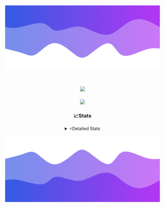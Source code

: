 ![Header](./header.png)
<div align="center">

<h1 align="center">
  <a href="https://git.io/typing-svg">
    <img src="https://readme-typing-svg.herokuapp.com/?lines=Hello,+There!+%F0%9F%91%8B;This+is+chicho.;Owner+on+Ocean;&center=true&size=25">
  </a>
</h1>
  
<p align="center">
  <img src="https://lanyard.cnrad.dev/api/852683595378196480" />
</p>

### 📈Stats
<details>
    <summary> ⚡Detailed Stats</summary>
    <br/>

<!--START_SECTION:waka-->
![Code Time](http://img.shields.io/badge/Code%20Time-1%2C148%20hrs%2051%20mins-blue)

![Profile Views](http://img.shields.io/badge/Profile%20Views-2-blue)

**🐱 My GitHub Data** 

> 📦 248.5 kB Used in GitHub's Storage 
 > 
> 🏆 0 Contributions in the Year 2025
 > 
> 🚫 Not Opted to Hire
 > 
> 📜 15 Public Repositories 
 > 
> 🔑 13 Private Repositories 
 > 
**I'm a Night 🦉** 

```text
🌞 Morning                27 commits          █░░░░░░░░░░░░░░░░░░░░░░░░   04.80 % 
🌆 Daytime                76 commits          ███░░░░░░░░░░░░░░░░░░░░░░   13.50 % 
🌃 Evening                248 commits         ███████████░░░░░░░░░░░░░░   44.05 % 
🌙 Night                  212 commits         █████████░░░░░░░░░░░░░░░░   37.66 % 
```
📅 **I'm Most Productive on Friday** 

```text
Monday                   29 commits          █░░░░░░░░░░░░░░░░░░░░░░░░   05.15 % 
Tuesday                  120 commits         █████░░░░░░░░░░░░░░░░░░░░   21.31 % 
Wednesday                86 commits          ████░░░░░░░░░░░░░░░░░░░░░   15.28 % 
Thursday                 80 commits          ████░░░░░░░░░░░░░░░░░░░░░   14.21 % 
Friday                   131 commits         ██████░░░░░░░░░░░░░░░░░░░   23.27 % 
Saturday                 64 commits          ███░░░░░░░░░░░░░░░░░░░░░░   11.37 % 
Sunday                   53 commits          ██░░░░░░░░░░░░░░░░░░░░░░░   09.41 % 
```


📊 **This Week I Spent My Time On** 

```text
🕑︎ Time Zone: America/Argentina/Buenos_Aires

💬 Programming Languages: 
TypeScript               9 hrs 45 mins       ████████████████████░░░░░   79.38 % 
HTML                     1 hr 37 mins        ███░░░░░░░░░░░░░░░░░░░░░░   13.20 % 
JSON                     24 mins             █░░░░░░░░░░░░░░░░░░░░░░░░   03.37 % 
CSS                      21 mins             █░░░░░░░░░░░░░░░░░░░░░░░░   02.86 % 
Git Config               3 mins              ░░░░░░░░░░░░░░░░░░░░░░░░░   00.46 % 

🔥 Editors: 
Cursor                   12 hrs 17 mins      █████████████████████████   100.00 % 

🐱‍💻 Projects: 
front-electro-patagonia  4 hrs 34 mins       █████████░░░░░░░░░░░░░░░░   37.23 % 
ocean-backend            4 hrs 30 mins       █████████░░░░░░░░░░░░░░░░   36.76 % 
front-electro-patagonia-f3 hrs 11 mins       ██████░░░░░░░░░░░░░░░░░░░   26.00 % 
chicho                   0 secs              ░░░░░░░░░░░░░░░░░░░░░░░░░   00.01 % 
front-electro-patagonia-m0 secs              ░░░░░░░░░░░░░░░░░░░░░░░░░   00.00 % 

💻 Operating System: 
Windows                  9 hrs 23 mins       ███████████████████░░░░░░   76.40 % 
Mac                      2 hrs 53 mins       ██████░░░░░░░░░░░░░░░░░░░   23.60 % 
```

**I Mostly Code in JavaScript** 

```text
HTML                     7 repos             █████░░░░░░░░░░░░░░░░░░░░   18.92 % 
TypeScript               4 repos             ███░░░░░░░░░░░░░░░░░░░░░░   10.81 % 
Astro                    2 repos             █░░░░░░░░░░░░░░░░░░░░░░░░   05.41 % 
C                        1 repo              █░░░░░░░░░░░░░░░░░░░░░░░░   02.70 % 
SCSS                     1 repo              █░░░░░░░░░░░░░░░░░░░░░░░░   02.70 % 
```




 Last Updated on 26/03/2025 03:31:20 UTC
<!--END_SECTION:waka-->
</details>

![Footer](./footer.png)
